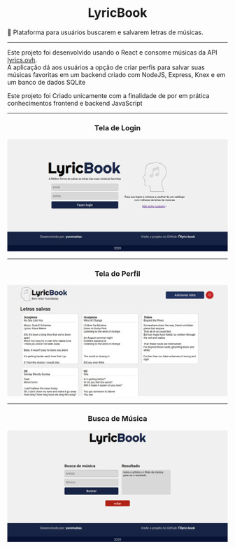 <h1 align="center">
    LyricBook
</h1>

<p>
    🎼 Plataforma para usuários buscarem e salvarem letras de músicas. 
</p>
<hr>
<p>
    Este projeto foi desenvolvido usando o 
    React e consome músicas da API 
    <a href="https://lyrics.ovh">lyrics.ovh</a>.
    <br/>
    A aplicação dá aos usuários a opção de criar perfis para salvar suas músicas favoritas em um backend criado com NodeJS, Express, Knex e em um banco de dados SQLite
</p>

<p>
    Este projeto foi Criado unicamente com a finalidade de por em prática conhecimentos frontend e backend JavaScript
<p/>
<hr>

<div align="center">
    <h3>Tela de Login</h3>
    <img src="prints/print-login.png">
</div>
<hr>

<div align="center">
    <h3> Tela do Perfil</h3>
    <img src="prints/print-profile.JPG">
</div>
<hr>

<div align="center">
    <h3>Busca de Música</h3>
    <img src="prints/print-search.png">
</div>